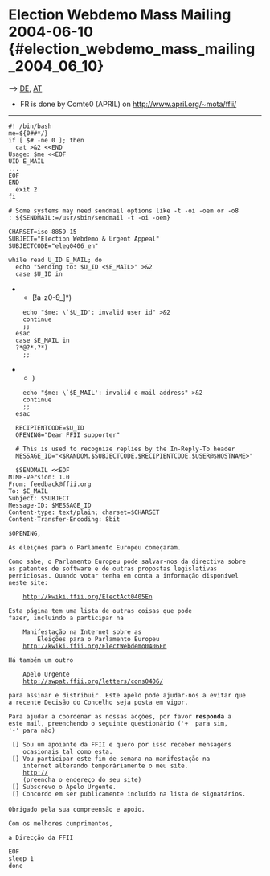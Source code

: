 # Election Webdemo Mass Mailing 2004-06-10 {#election_webdemo_mass_mailing_2004_06_10}

\--\> [ DE](FeedbackDe040610De "wikilink"), [
AT](FeedbackAt040610De "wikilink")

-   FR is done by Comte0 (APRIL) on <http://www.april.org/~mota/ffii/>

------------------------------------------------------------------------

`#! /bin/bash`\
`me=${0##*/}`\
`if [ $# -ne 0 ]; then`\
`  cat >&2 <<END`\
`Usage: $me <<EOF`\
`UID E_MAIL`\
`...`\
`EOF`\
`END`\
`  exit 2`\
`fi`

`# Some systems may need sendmail options like -t -oi -oem or -o8`\
`: ${SENDMAIL:=/usr/sbin/sendmail -t -oi -oem}`

`CHARSET=iso-8859-15`\
`SUBJECT="Election Webdemo & Urgent Appeal"`\
`SUBJECTCODE="eleg0406_en"`

`while read U_ID E_MAIL; do`\
`  echo "Sending to: $U_ID <$E_MAIL>" >&2`\
`  case $U_ID in`

-   -   \[!a-z0-9\_\]\*)

``     echo "$me: \`$U_ID': invalid user id" >&2 ``\
`    continue`\
`    ;;`\
`  esac`\
`  case $E_MAIL in`\
`  ?*@?*.?*)`\
`    ;;`

-   -   )

``     echo "$me: \`$E_MAIL': invalid e-mail address" >&2 ``\
`    continue`\
`    ;;`\
`  esac`

`  RECIPIENTCODE=$U_ID`\
`  OPENING="Dear FFII supporter"`

`  # This is used to recognize replies by the In-Reply-To header`\
`  MESSAGE_ID="<$RANDOM.$SUBJECTCODE.$RECIPIENTCODE.$USER@$HOSTNAME>"`

`  $SENDMAIL <<EOF`\
`MIME-Version: 1.0`\
`From: feedback@ffii.org`\
`To: $E_MAIL`\
`Subject: $SUBJECT`\
`Message-ID: $MESSAGE_ID`\
`Content-type: text/plain; charset=$CHARSET`\
`Content-Transfer-Encoding: 8bit`

`$OPENING,`

`As eleições para o Parlamento Europeu começaram.`

`Como sabe, o Parlamento Europeu pode salvar-nos da directiva sobre `\
`as patentes de software e de outras propostas legislativas `\
`perniciosas. Quando votar tenha em conta a informação disponível `\
`neste site:`

`    `[`http://kwiki.ffii.org/ElectAct0405En`](http://kwiki.ffii.org/ElectAct0405En)

`Esta página tem uma lista de outras coisas que pode `\
`fazer, incluindo a participar na`

`    Manifestação na Internet sobre as `\
`        Eleições para o Parlamento Europeu`\
`    `[`http://kwiki.ffii.org/ElectWebdemo0406En`](http://kwiki.ffii.org/ElectWebdemo0406En)

`Há também um outro`

`    Apelo Urgente`\
`    `[`http://swpat.ffii.org/letters/cons0406/`](http://swpat.ffii.org/letters/cons0406/)

`para assinar e distribuir. Este apelo pode ajudar-nos a evitar que `\
`a recente Decisão do Concelho seja posta em vigor.`

`Para ajudar a coordenar as nossas acções, por favor `**`responda`**` a`\
`este mail, preenchendo o seguinte questionário ('+' para sim, `\
`'-' para não)`

` [] Sou um apoiante da FFII e quero por isso receber mensagens `\
`    ocasionais tal como esta.`\
` [] Vou participar este fim de semana na manifestação na`\
`    internet alterando temporáriamente o meu site.`\
`    `[`http://`](http:// "wikilink")\
`    (preencha o endereço do seu site)`\
` [] Subscrevo o Apelo Urgente.`\
` [] Concordo em ser publicamente incluído na lista de signatários.`\
\
`Obrigado pela sua compreensão e apoio.`

`Com os melhores cumprimentos,`

`a Direcção da FFII`

`EOF`\
`sleep 1`\
`done`
